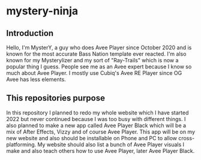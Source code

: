 # mystery-ninja

## Introduction
Hello, I'm MysterY, a guy who does Avee Player since October 2020 and is known for the most accurate Bass Nation template ever reacted.
I'm also known for my Mysterylizer and my sort of "Ray-Trails" which is now a popular thing I guess.
People see me as an Avee expert because I know so much about Avee Player. I mostly use Cubiq's Avee RE Player since OG Avee has less elements.

## This repositories purpose
In this repository I planned to redo my whole website which I have started 2022 but never continued because I was too busy with different things.
I also planned to make a new app called Avee Player Black which will be a mix of After Effects, Vizzy and of course Avee Player.
This app will be on my new website and also should be installable on Phone and PC to allow cross-platforming.
My website should also list a bunch of Avee Player visuals I make and also teach others how to use Avee Player, later Avee Player Black.